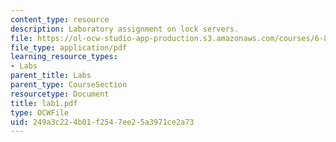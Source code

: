 ```yaml
---
content_type: resource
description: Laboratory assignment on lock servers.
file: https://ol-ocw-studio-app-production.s3.amazonaws.com/courses/6-824-distributed-computer-systems-engineering-spring-2006/249a3c224b01f2547ee25a3971ce2a73_lab1.pdf
file_type: application/pdf
learning_resource_types:
- Labs
parent_title: Labs
parent_type: CourseSection
resourcetype: Document
title: lab1.pdf
type: OCWFile
uid: 249a3c22-4b01-f254-7ee2-5a3971ce2a73
---
```

